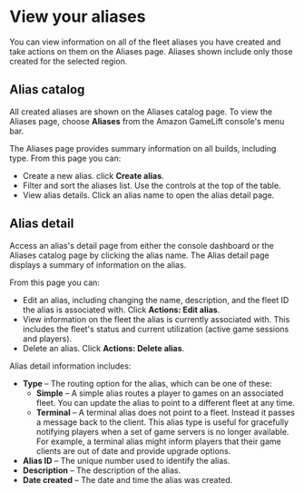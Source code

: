 # View your aliases<a name="gamelift-console-aliases"></a>

You can view information on all of the fleet aliases you have created and take actions on them on the Aliases page\. Aliases shown include only those created for the selected region\.

## Alias catalog<a name="gamelift-console-aliases-catalog"></a>

All created aliases are shown on the Aliases catalog page\. To view the Aliases page, choose **Aliases** from the Amazon GameLift console's menu bar\. 

The Aliases page provides summary information on all builds, including type\. From this page you can: 
+ Create a new alias\. click **Create alias**\.
+ Filter and sort the aliases list\. Use the controls at the top of the table\.
+ View alias details\. Click an alias name to open the alias detail page\.

## Alias detail<a name="gamelift-console-aliases-detail"></a>

Access an alias's detail page from either the console dashboard or the Aliases catalog page by clicking the alias name\. The Alias detail page displays a summary of information on the alias\. 

From this page you can: 
+ Edit an alias, including changing the name, description, and the fleet ID the alias is associated with\. Click **Actions: Edit alias**\.
+ View information on the fleet the alias is currently associated with\. This includes the fleet's status and current utilization \(active game sessions and players\)\. 
+ Delete an alias\. Click **Actions: Delete alias**\.

Alias detail information includes: 
+ **Type** – The routing option for the alias, which can be one of these:
  + **Simple** – A simple alias routes a player to games on an associated fleet\. You can update the alias to point to a different fleet at any time\.
  + **Terminal** – A terminal alias does not point to a fleet\. Instead it passes a message back to the client\. This alias type is useful for gracefully notifying players when a set of game servers is no longer available\. For example, a terminal alias might inform players that their game clients are out of date and provide upgrade options\. 
+ **Alias ID** – The unique number used to identify the alias\.
+ **Description** – The description of the alias\.
+ **Date created** – The date and time the alias was created\.
